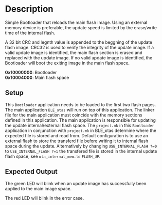 # Description

Simple Bootloader that reloads the main flash image. Using an external memory device is preferable,
the update speed is limited by the erase/write time of the internal flash.

A 32 bit CRC and legnth value is appended to the beggning of the update flash image. 
CRC32 is used to verify the integrity of the update image. If a valid update image is identified,
the main flash section is erased and replaced with the update image. If no valid update image
is identified, the Bootloader will boot the exiting image in the main flash space.

__0x10000000__: Bootloader  
__0x10004000__: Main flash space  


## Setup

This `Bootloader` application needs to be loaded to the first two flash pages. The main application `BLE_otas`
will run on top of this application. The linker file for the main application must coincide 
with the memory sections defined in this application. The main application is responsible 
for updating the update internal/external flash space.
The `project.mk` in this `Bootloader` application in conjunction with `project.mk` in BLE_otas determine
where the expected file is stored and read from.
Default configuration is to use an external flash to store the transferd file before
writing it to internal flash space during the update.
Alternatively by changing `USE_INTERNAL_FLASH ?=0` to `USE_INTERNAL_FLASH ?=1` the transfered file
is stored in the internal update flash space, see `ota_internal_mem.ld` `FLASH_UP`.   
## Expected Output

The green LED will blink when an update image has successfully been applied to the main image space.

The red LED will blink in the error case.
